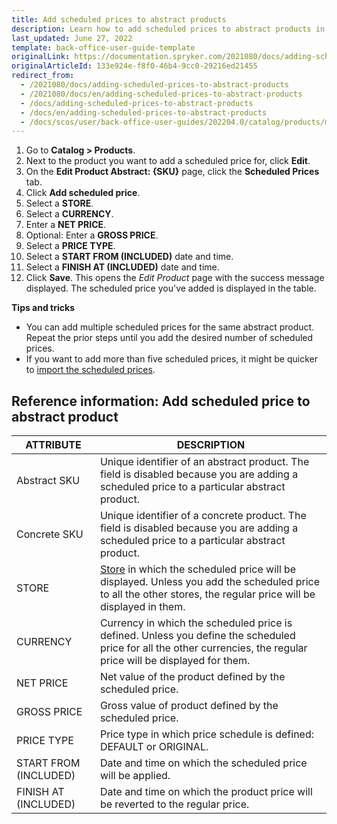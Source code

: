 ```yaml
---
title: Add scheduled prices to abstract products
description: Learn how to add scheduled prices to abstract products in the Back Office.
last_updated: June 27, 2022
template: back-office-user-guide-template
originalLink: https://documentation.spryker.com/2021080/docs/adding-scheduled-prices-to-abstract-products
originalArticleId: 133e924e-f8f0-46b4-9cc0-29216ed21455
redirect_from:
  - /2021080/docs/adding-scheduled-prices-to-abstract-products
  - /2021080/docs/en/adding-scheduled-prices-to-abstract-products
  - /docs/adding-scheduled-prices-to-abstract-products
  - /docs/en/adding-scheduled-prices-to-abstract-products
  - /docs/scos/user/back-office-user-guides/202204.0/catalog/products/manage-abstract-products/adding-scheduled-prices-to-abstract-products.html
---
```



1. Go to **Catalog&nbsp;<span aria-label="and then">></span> Products**.
2. Next to the product you want to add a scheduled price for, click **Edit**.
3. On the **Edit Product Abstract: {SKU}** page, click the **Scheduled Prices** tab.
4. Click **Add scheduled price**.
5. Select a **STORE**.
6. Select a **CURRENCY**.
7. Enter a **NET PRICE**.
8. Optional: Enter a **GROSS PRICE**.
9. Select a **PRICE TYPE**.
10. Select a **START FROM (INCLUDED)** date and time.
11. Select a **FINISH AT (INCLUDED)** date and time.
12. Click **Save**.
    This opens the *Edit Product* page with the success message displayed. The scheduled price you've added is displayed in the table.

**Tips and tricks**
* You can add multiple scheduled prices for the same abstract product. Repeat the prior steps until you add the desired number of scheduled prices.
* If you want to add more than five scheduled prices, it might be quicker to [import the scheduled prices](/docs/scos/user/back-office-user-guides/{{page.version}}/catalog/scheduled-prices/creating-scheduled-prices.html).

## Reference information: Add scheduled price to abstract product

| ATTRIBUTE | DESCRIPTION |
| --- | --- |
| Abstract SKU | Unique identifier of an abstract product. The field is disabled because you are adding a scheduled price to a particular abstract product. |
| Concrete SKU | Unique identifier of a concrete product. The field is disabled because you are adding a scheduled price to a particular abstract product. |
| STORE | [Store](/docs/scos/dev/tutorials-and-howtos/howtos/howto-set-up-multiple-stores.html) in which the scheduled price will be displayed. Unless you add the scheduled price to all the other stores, the regular price will be displayed in them.  |
| CURRENCY | Currency in which the scheduled price is defined. Unless you define the scheduled price for all the other currencies, the regular price will be displayed for them.  |
| NET PRICE | Net value of the product defined by the scheduled price. |
| GROSS PRICE |Gross value of product defined by the scheduled price.  |
| PRICE TYPE |  Price type in which price schedule is defined: DEFAULT or ORIGINAL.|
| START FROM (INCLUDED) | Date and time on which the scheduled price will be applied. |
| FINISH AT (INCLUDED) | Date and time on which the product price will be reverted to the regular price. |

